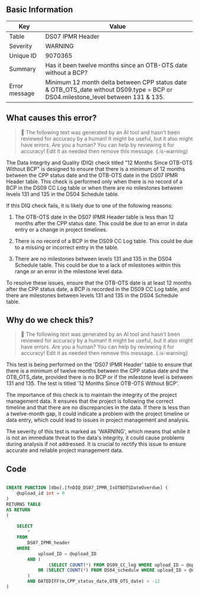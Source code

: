 ## Basic Information
| Key         | Value          |
|-------------|----------------|
| Table       | DS07 IPMR Header |
| Severity    | WARNING |
| Unique ID   | 9070365   |
| Summary     | Has it been twelve months since an OTB-OTS date without a BCP? |
| Error message | Minimum 12 month delta between CPP status date & OTB_OTS_date without DS09.type = BCP or DS04.milestone_level between 131 & 135. |

## What causes this error?

> :robot: The following text was generated by an AI tool and hasn't been reviewed for accuracy by a human! It might be useful, but it also might have errors. Are you a human? You can help by reviewing it for accuracy! Edit it as needed then remove this message.
{.is-warning}

The Data Integrity and Quality (DIQ) check titled "12 Months Since OTB-OTS Without BCP" is designed to ensure that there is a minimum of 12 months between the CPP status date and the OTB-OTS date in the DS07 IPMR Header table. This check is performed only when there is no record of a BCP in the DS09 CC Log table or when there are no milestones between levels 131 and 135 in the DS04 Schedule table.

If this DIQ check fails, it is likely due to one of the following reasons:

1. The OTB-OTS date in the DS07 IPMR Header table is less than 12 months after the CPP status date. This could be due to an error in data entry or a change in project timelines.

2. There is no record of a BCP in the DS09 CC Log table. This could be due to a missing or incorrect entry in the table.

3. There are no milestones between levels 131 and 135 in the DS04 Schedule table. This could be due to a lack of milestones within this range or an error in the milestone level data.

To resolve these issues, ensure that the OTB-OTS date is at least 12 months after the CPP status date, a BCP is recorded in the DS09 CC Log table, and there are milestones between levels 131 and 135 in the DS04 Schedule table.
## Why do we check this?

> :robot: The following text was generated by an AI tool and hasn't been reviewed for accuracy by a human! It might be useful, but it also might have errors. Are you a human? You can help by reviewing it for accuracy! Edit it as needed then remove this message.
{.is-warning}

This test is being performed on the 'DS07 IPMR Header' table to ensure that there is a minimum of twelve months between the CPP status date and the OTB_OTS_date, provided there is no BCP or if the milestone level is between 131 and 135. The test is titled '12 Months Since OTB-OTS Without BCP'. 

The importance of this check is to maintain the integrity of the project management data. It ensures that the project is following the correct timeline and that there are no discrepancies in the data. If there is less than a twelve-month gap, it could indicate a problem with the project timeline or data entry, which could lead to issues in project management and analysis.

The severity of this test is marked as 'WARNING', which means that while it is not an immediate threat to the data's integrity, it could cause problems during analysis if not addressed. It is crucial to rectify this issue to ensure accurate and reliable project management data.
## Code

```sql

CREATE FUNCTION [dbo].[fnDIQ_DS07_IPMR_IsOTBOTSDateOverdue] (
	@upload_id int = 0
)
RETURNS TABLE
AS RETURN
(
	
	SELECT 
		*
	FROM
		DS07_IPMR_header
	WHERE
			upload_ID = @upload_ID
		AND (
				(SELECT COUNT(*) FROM DS09_CC_log WHERE upload_ID = @upload_ID AND type = 'BCP') = 0
			OR (SELECT COUNT(*) FROM DS04_schedule WHERE upload_ID = @upload_id AND milestone_level BETWEEN 131 AND 135) = 0
		)
		AND DATEDIFF(m,CPP_status_date,OTB_OTS_date) < -12
)
```

